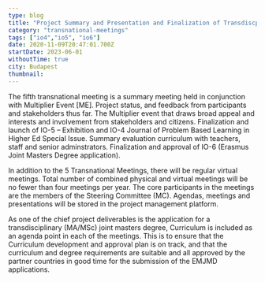 ```yaml
---
type: blog
title: "Project Summary and Presentation and Finalization of Transdiscplinary (MA/MSc) Join Masters Degree & Curriculum (TM4)"
category: "transnational-meetings"
tags: ["io4","io5", "io6"]
date: 2020-11-09T20:47:01.700Z
startDate: 2023-06-01
withoutTime: true
city: Budapest
thumbnail:
---
```

The fifth transnational meeting is a summary meeting held in conjunction with Multiplier Event [ME]. Project status, and feedback from participants and stakeholders thus far. The Multiplier event that draws broad appeal and interests and involvement from stakeholders and citizens. Finalization and launch of IO-5 – Exhibition and IO-4 Journal of Problem Based Learning in Higher Ed Special Issue. Summary evaluation curriculum with teachers, staff and senior adminstrators. Finalization and approval of IO-6 (Erasmus Joint Masters Degree application).

In addition to the 5 Transnational Meetings, there will be regular virtual meetings. Total number of combined physical and virtual meetings will be no fewer than four meetings per year. The core participants in the meetings are the members of the Steering Committee (MC). Agendas, meetings and presentations will be stored in the project management platform.

As one of the chief project deliverables is the application for a transdisciplinary (MA/MSc) joint masters degree, Curriculum is included as an agenda point in each of the meetings. This is to ensure that the Curriculum development and approval plan is on track, and that the curriculum and degree requirements are suitable and all approved by the partner countries in good time for the submission of the EMJMD applications.

